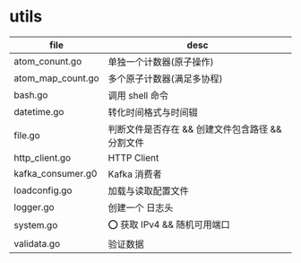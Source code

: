 # utils

|file|desc|
|---|---|
|atom_conunt.go| 单独一个计数器(原子操作) |
|atom_map_count.go| 多个原子计数器(满足多协程) |
|bash.go| 调用 shell 命令|
|datetime.go| 转化时间格式与时间辍 |
|file.go| 判断文件是否存在 && 创建文件包含路径 && 分割文件 |
|http_client.go| HTTP Client|
|kafka_consumer.g0| Kafka 消费者|
|loadconfig.go| 加载与读取配置文件 |
|logger.go| 创建一个 日志头 |
|system.go| :o: 获取 IPv4 && 随机可用端口 |
|validata.go| 验证数据 |
